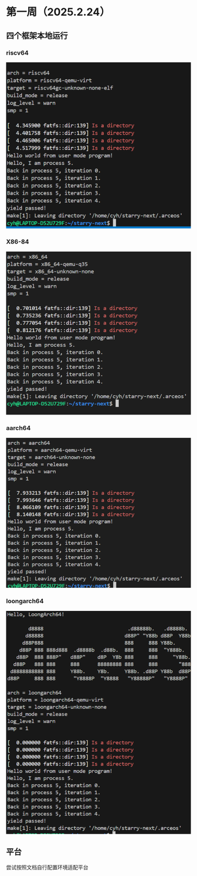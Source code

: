 # 第一周（2025.2.24）

## 四个框架本地运行

### riscv64

![alt text](../img/s-week1/image.png)

### X86-84

![alt text](../img/s-week1/image-1.png)

### aarch64

![alt text](../img/s-week1/image-2.png)

### loongarch64

![alt text](../img/s-week1/image-3.png)

## 平台

尝试按照文档自行配置环境适配平台